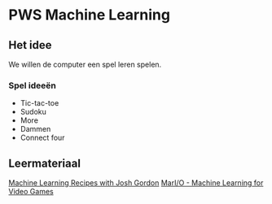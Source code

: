 # PWS Machine Learning

## Het idee
We willen de computer een spel leren spelen.

### Spel ideeën
- Tic-tac-toe
- Sudoku
- More
- Dammen
- Connect four

## Leermateriaal
[Machine Learning Recipes with Josh Gordon](http://www.youtube.com/playlist?list=PLOU2XLYxmsIIuiBfYad6rFYQU_jL2ryal)
[MarI/O - Machine Learning for Video Games](https://youtu.be/qv6UVOQ0F44)
